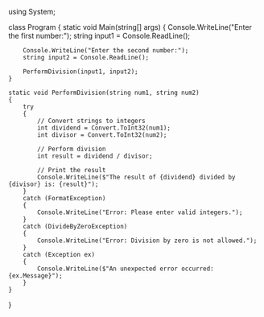 using System;

class Program
{
    static void Main(string[] args)
    {
        Console.WriteLine("Enter the first number:");
        string input1 = Console.ReadLine();
        
        Console.WriteLine("Enter the second number:");
        string input2 = Console.ReadLine();

        PerformDivision(input1, input2);
    }

    static void PerformDivision(string num1, string num2)
    {
        try
        {
            // Convert strings to integers
            int dividend = Convert.ToInt32(num1);
            int divisor = Convert.ToInt32(num2);

            // Perform division
            int result = dividend / divisor;

            // Print the result
            Console.WriteLine($"The result of {dividend} divided by {divisor} is: {result}");
        }
        catch (FormatException)
        {
            Console.WriteLine("Error: Please enter valid integers.");
        }
        catch (DivideByZeroException)
        {
            Console.WriteLine("Error: Division by zero is not allowed.");
        }
        catch (Exception ex)
        {
            Console.WriteLine($"An unexpected error occurred: {ex.Message}");
        }
    }
}

